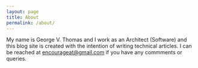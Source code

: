 ```yaml
---
layout: page
title: About
permalink: /about/
---
```

My name is George V. Thomas and I work as an Architect (Software) and this blog site is created with the intention of writing technical articles. I can be reached at encourageat@gmail.com if you have any commments or queries.


[jekyll-organization]: https://github.com/jekyll
